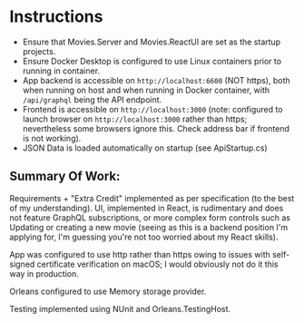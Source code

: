# Instructions
- Ensure that Movies.Server and Movies.ReactUI are set as the startup projects.
- Ensure Docker Desktop is configured to use Linux containers prior to running in container.
- App backend is accessible on `http://localhost:6600` (NOT https), both when running on host and when running in Docker container, with `/api/graphql` being the API endpoint. 
- Frontend is accessible on `http://localhost:3000` (note: configured to launch browser on `http://localhost:3000` rather than https; nevertheless some browsers ignore this. Check address bar if frontend is not working).
- JSON Data is loaded automatically on startup (see ApiStartup.cs)

## Summary Of Work:
Requirements + "Extra Credit" implemented as per specification (to the best of my understanding). 
UI, implemented in React, is rudimentary and does not feature GraphQL subscriptions, or more complex form controls such as Updating or creating a new movie (seeing as this is a backend position I'm applying for, I'm guessing you're not too worried about my React skills).

App was configured to use http rather than https owing to issues with self-signed certificate verification on macOS; I would obviously not do it this way in production. 

Orleans configured to use Memory storage provider.

Testing implemented using NUnit and Orleans.TestingHost.

